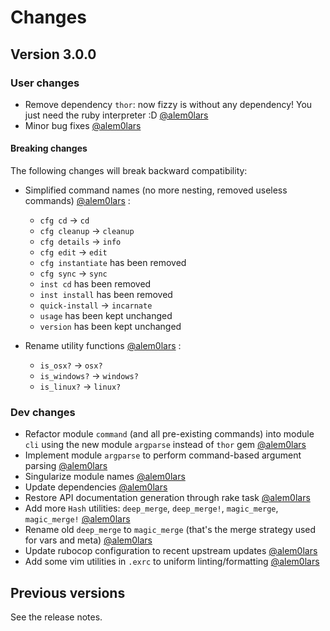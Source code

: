 # Changes

## Version 3.0.0

### User changes

* Remove dependency `thor`: now fizzy is without any dependency!
  You just need the ruby interpreter :D
  [@alem0lars][@alem0lars]
* Minor bug fixes
  [@alem0lars][@alem0lars]

#### Breaking changes

The following changes will break backward compatibility:

* Simplified command names (no more nesting, removed useless commands)
  [@alem0lars][@alem0lars]
  :
  * `cfg cd` → `cd`
  * `cfg cleanup` → `cleanup`
  * `cfg details` → `info`
  * `cfg edit` → `edit`
  * `cfg instantiate` has been removed
  * `cfg sync` → `sync`
  * `inst cd` has been removed
  * `inst install` has been removed
  * `quick-install` → `incarnate`
  * `usage` has been kept unchanged
  * `version` has been kept unchanged

* Rename utility functions
  [@alem0lars][@alem0lars]
  :
  * `is_osx?` → `osx?`
  * `is_windows?` → `windows?`
  * `is_linux?` → `linux?`

### Dev changes

* Refactor module `command` (and all pre-existing commands) into module `cli`
  using the new module `argparse` instead of `thor` gem
  [@alem0lars][@alem0lars]
* Implement module `argparse` to perform command-based argument parsing
  [@alem0lars][@alem0lars]
* Singularize module names
  [@alem0lars][@alem0lars]
* Update dependencies
  [@alem0lars][@alem0lars]
* Restore API documentation generation through rake task
  [@alem0lars][@alem0lars]
* Add more `Hash` utilities:
  `deep_merge`, `deep_merge!`, `magic_merge`, `magic_merge!`
  [@alem0lars][@alem0lars]
* Rename old `deep_merge` to `magic_merge` (that's the merge strategy used for
  vars and meta)
  [@alem0lars][@alem0lars]
* Update rubocop configuration to recent upstream updates
  [@alem0lars][@alem0lars]
* Add some vim utilities in `.exrc` to uniform linting/formatting
  [@alem0lars][@alem0lars]

## Previous versions

See the release notes.


<!-- Link declarations -->

[@alem0lars]: https://github.com/alem0lars
[@lmolr]:     https://github.com/lmolr
[@jak3]:      https://github.com/jak3
